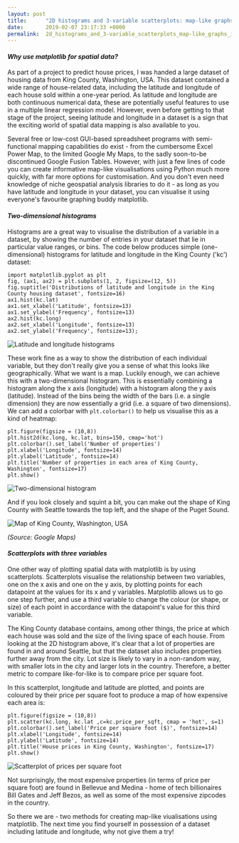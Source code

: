 ```yaml
---
layout: post
title:      "2D histograms and 3-variable scatterplots: map-like graphs in matplotlib"
date:       2019-02-07 23:17:33 +0000
permalink:  2d_histograms_and_3-variable_scatterplots_map-like_graphs_in_matplotlib
---
```



#### *Why use matplotlib for spatial data?*

As part of a project to predict house prices, I was handed a large dataset of housing data from King County, Washington, USA. This dataset contained a wide range of house-related data, including the latitude and longitude of each house sold within a one-year period. As latitude and longitude are both continuous numerical data, these are potentially useful features to use in a multiple linear regression model. However, even before getting to that stage of the project, seeing latitude and longitude in a dataset is a sign that the exciting world of spatial data mapping is also available to you.

Several free or low-cost GUI-based spreadsheet programs with semi-functional mapping capabilities do exist - from the cumbersome Excel Power Map, to the limited Google My Maps, to the sadly soon-to-be discontinued Google Fusion Tables. However, with just a few lines of code you can create informative map-like visualisations using Python much more quickly, with far more options for customisation. And you don't even need knowledge of niche geospatial analysis libraries to do it - as long as you have latitude and longitude in your dataset, you can visualise it using everyone's favourite graphing buddy matplotlib.


#### *Two-dimensional histograms*

Histograms are a great way to visualise the distribution of a variable in a dataset, by showing the number of entries in your dataset that lie in particular value ranges, or bins. The code below produces simple (one-dimensional) histograms for latitude and longitude in the King County ('kc') dataset:

```
import matplotlib.pyplot as plt
fig, (ax1, ax2) = plt.subplots(1, 2, figsize=(12, 5))
fig.suptitle('Distributions of latitude and longitude in the King County housing dataset', fontsize=16)
ax1.hist(kc.lat)
ax1.set_xlabel('Latitude', fontsize=13)
ax1.set_ylabel('Frequency', fontsize=13)
ax2.hist(kc.long)
ax2.set_xlabel('Longitude', fontsize=13)
ax2.set_ylabel('Frequency', fontsize=13);
```

![Latitude and longitude histograms](https://i.imgur.com/rRxyNlA.png)

These work fine as a way to show the distribution of each individual variable, but they don't really give you a sense of what this looks like geographically. What we want is a map. Luckily enough, we can achieve this with a two-dimensional histogram. This is essentially combining a histogram along the x axis (longitude) with a histogram along the y axis (latitude). Instead of the bins being the width of the bars (i.e. a single dimension) they are now essentially a grid (i.e. a square of two dimensions). We can add a colorbar with `plt.colorbar()` to help us visualise this as a kind of heatmap:

```
plt.figure(figsize = (10,8))
plt.hist2d(kc.long, kc.lat, bins=150, cmap='hot')
plt.colorbar().set_label('Number of properties')
plt.xlabel('Longitude', fontsize=14)
plt.ylabel('Latitude', fontsize=14)
plt.title('Number of properties in each area of King County, Washington', fontsize=17)
plt.show()
```

![Two-dimensional histogram](https://i.imgur.com/KLWsXy9.png)

And if you look closely and squint a bit, you can make out the shape of King County with Seattle towards the top left, and the shape of the Puget Sound.

![Map of King County, Washington, USA](https://i.imgur.com/Br5BMAi.png)

*(Source: Google Maps)*


#### *Scatterplots with three variables*

One other way of plotting spatial data with matplotlib is by using scatterplots. Scatterplots visualise the relationship between two variables, one on the x axis and one on the y axis, by plotting points for each datapoint at the values for its x and y variables. Matplotlib allows us to go one step further, and use a third variable to change the colour (or shape, or size) of each point in accordance with the datapoint's value for this third variable.

The King County database contains, among other things, the price at which each house was sold and the size of the living space of each house. From looking at the 2D histogram above, it's clear that a lot of properties are found in and around Seattle, but that the dataset also includes properties further away from the city. Lot size is likely to vary in a non-random way, with smaller lots in the city and larger lots in the country. Therefore, a better metric to compare like-for-like is to compare price per square foot.

In this scatterplot, longitude and latitude are plotted, and points are coloured by their price per square foot to produce a map of how expensive each area is:

```
plt.figure(figsize = (10,8))
plt.scatter(kc.long, kc.lat ,c=kc.price_per_sqft, cmap = 'hot', s=1)
plt.colorbar().set_label('Price per square foot ($)', fontsize=14)
plt.xlabel('Longitude', fontsize=14)
plt.ylabel('Latitude', fontsize=14)
plt.title('House prices in King County, Washington', fontsize=17)
plt.show()
```

![Scatterplot of prices per square foot](https://i.imgur.com/W1MaRI0.png)

Not surprisingly, the most expensive properties (in terms of price per square foot) are found in Bellevue and Medina - home of tech billionaires Bill Gates and Jeff Bezos, as well as some of the most expensive zipcodes in the country.

So there we are - two methods for creating map-like viualisations using matplotlib. The next time you find yourself in possession of a dataset including latitude and longitude, why not give them a try!
